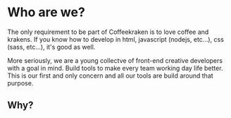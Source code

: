 # Who are we?

The only requirement to be part of Coffeekraken is to love coffee and krakens. If you know how to develop in html, javascript (nodejs, etc...), css (sass, etc...), it's good as well.

More seriously, we are a young collectve of front-end creative developers with a goal in mind. Build tools to make every team working day life better.
This is our first and only concern and all our tools are build around that purpose.

## Why?
